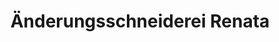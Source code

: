 ---
title: "Änderungsschneiderei Renata"
url: /goettingen/aenderungsschneiderei-renata/
shop: Schneiderei
---